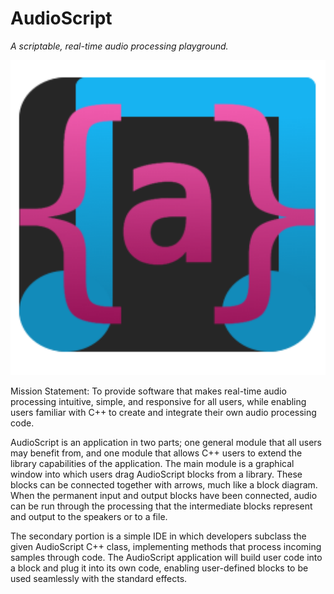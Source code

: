 # AudioScript

*A scriptable, real-time audio processing playground.*

![AudioScript Logo)](Resources/audioscript512.png)

Mission Statement: To provide software that makes real-time audio
processing intuitive, simple, and responsive for all users, while
enabling users familiar with C++ to create and integrate their
own audio processing code.

AudioScript is an application in two parts; one general module that
all users may benefit from, and one module that allows C++ users to
extend the library capabilities of the application.
The main module is a graphical window into which users drag
AudioScript blocks from a library. These blocks can be connected
together with arrows, much like a block diagram. When the permanent
input and output blocks have been connected, audio can be run through
the processing that the intermediate blocks represent and output to
the speakers or to a file.

The secondary portion is a simple IDE in which developers subclass the
given AudioScript C++ class, implementing methods that process incoming
samples through code. The AudioScript application will build user code into
a block and plug it into its own code, enabling user-defined blocks to
be used seamlessly with the standard effects.
